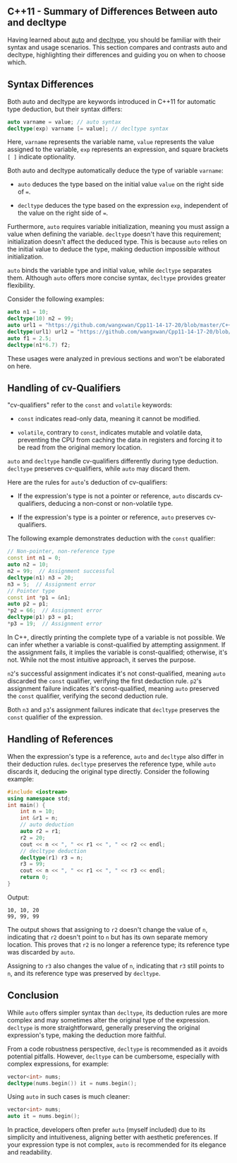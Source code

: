 ## C++11 - Summary of Differences Between auto and decltype

Having learned about [auto](autoTypeDeduction.md) and [decltype](decltypeTypeDeduction.md), you should be familiar with their syntax and usage scenarios. This section compares and contrasts auto and decltype, highlighting their differences and guiding you on when to choose which.

## Syntax Differences

Both auto and decltype are keywords introduced in C++11 for automatic type deduction, but their syntax differs:

```c++
auto varname = value; // auto syntax
decltype(exp) varname [= value]; // decltype syntax
```

Here, `varname` represents the variable name, `value` represents the value assigned to the variable, `exp` represents an expression, and square brackets `[ ]` indicate optionality.

Both auto and decltype automatically deduce the type of variable `varname`:

- `auto` deduces the type based on the initial value `value` on the right side of `=`.

- `decltype` deduces the type based on the expression `exp`, independent of the value on the right side of `=`.

Furthermore, `auto` requires variable initialization, meaning you must assign a value when defining the variable. `decltype` doesn't have this requirement; initialization doesn't affect the deduced type. This is because `auto` relies on the initial value to deduce the type, making deduction impossible without initialization.

`auto` binds the variable type and initial value, while `decltype` separates them. Although `auto` offers more concise syntax, `decltype` provides greater flexibility.

Consider the following examples:

```c++
auto n1 = 10;
decltype(10) n2 = 99;
auto url1 = "https://github.com/wangxwan/Cpp11-14-17-20/blob/master/C++11/autoTypeDeduction.md";
decltype(url1) url2 = "https://github.com/wangxwan/Cpp11-14-17-20/blob/master/C++11/decltypeTypeDeduction.md";
auto f1 = 2.5;
decltype(n1*6.7) f2;
```

These usages were analyzed in previous sections and won't be elaborated on here.

## Handling of cv-Qualifiers

"cv-qualifiers" refer to the `const` and `volatile` keywords:

- `const` indicates read-only data, meaning it cannot be modified.

- `volatile`, contrary to `const`, indicates mutable and volatile data, preventing the CPU from caching the data in registers and forcing it to be read from the original memory location.

`auto` and `decltype` handle cv-qualifiers differently during type deduction. `decltype` preserves cv-qualifiers, while `auto` may discard them.

Here are the rules for `auto`'s deduction of cv-qualifiers:

- If the expression's type is not a pointer or reference, `auto` discards cv-qualifiers, deducing a non-const or non-volatile type.

- If the expression's type is a pointer or reference, `auto` preserves cv-qualifiers.

The following example demonstrates deduction with the `const` qualifier:

```c++
// Non-pointer, non-reference type
const int n1 = 0;
auto n2 = 10;
n2 = 99;  // Assignment successful
decltype(n1) n3 = 20;
n3 = 5;  // Assignment error
// Pointer type
const int *p1 = &n1;
auto p2 = p1;
*p2 = 66;  // Assignment error
decltype(p1) p3 = p1;
*p3 = 19;  // Assignment error
```

In C++, directly printing the complete type of a variable is not possible. We can infer whether a variable is const-qualified by attempting assignment. If the assignment fails, it implies the variable is const-qualified; otherwise, it's not. While not the most intuitive approach, it serves the purpose.

`n2`'s successful assignment indicates it's not const-qualified, meaning `auto` discarded the `const` qualifier, verifying the first deduction rule. `p2`'s assignment failure indicates it's const-qualified, meaning `auto` preserved the `const` qualifier, verifying the second deduction rule.

Both `n3` and `p3`'s assignment failures indicate that `decltype` preserves the `const` qualifier of the expression.

## Handling of References

When the expression's type is a reference, `auto` and `decltype` also differ in their deduction rules. `decltype` preserves the reference type, while `auto` discards it, deducing the original type directly. Consider the following example:

```c++
#include <iostream>
using namespace std;
int main() {
    int n = 10;
    int &r1 = n;
    // auto deduction
    auto r2 = r1;
    r2 = 20;
    cout << n << ", " << r1 << ", " << r2 << endl;
    // decltype deduction
    decltype(r1) r3 = n;
    r3 = 99;
    cout << n << ", " << r1 << ", " << r3 << endl;
    return 0;
}
```

Output:

```shell
10, 10, 20
99, 99, 99
```

The output shows that assigning to `r2` doesn't change the value of `n`, indicating that `r2` doesn't point to `n` but has its own separate memory location. This proves that `r2` is no longer a reference type; its reference type was discarded by `auto`.

Assigning to `r3` also changes the value of `n`, indicating that `r3` still points to `n`, and its reference type was preserved by `decltype`.

## Conclusion

While `auto` offers simpler syntax than `decltype`, its deduction rules are more complex and may sometimes alter the original type of the expression. `decltype` is more straightforward, generally preserving the original expression's type, making the deduction more faithful.

From a code robustness perspective, `decltype` is recommended as it avoids potential pitfalls. However, `decltype` can be cumbersome, especially with complex expressions, for example:

```c++
vector<int> nums;
decltype(nums.begin()) it = nums.begin();
```

Using `auto` in such cases is much cleaner:

```c++
vector<int> nums;
auto it = nums.begin();
```

In practice, developers often prefer `auto` (myself included) due to its simplicity and intuitiveness, aligning better with aesthetic preferences. If your expression type is not complex, `auto` is recommended for its elegance and readability.
